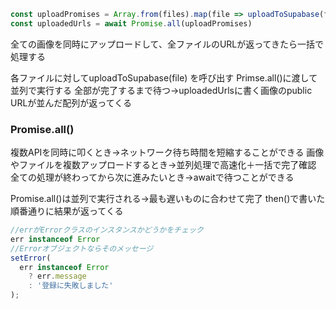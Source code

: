 ```ts
const uploadPromises = Array.from(files).map(file => uploadToSupabase(file))
const uploadedUrls = await Promise.all(uploadPromises)
```

全ての画像を同時にアップロードして、全ファイルのURLが返ってきたら一括で処理する

各ファイルに対してuploadToSupabase(file) を呼び出す
Primse.all()に渡して並列で実行する
全部が完了するまで待つ→uploadedUrlsに書く画像のpublic URLが並んだ配列が返ってくる

### Promise.all()
複数APIを同時に叩くとき→ネットワーク待ち時間を短縮することができる
画像やファイルを複数アップロードするとき→並列処理で高速化＋一括で完了確認
全ての処理が終わってから次に進みたいとき→awaitで待つことができる


Promise.all()は並列で実行される→最も遅いものに合わせて完了
then()で書いた順番通りに結果が返ってくる

```ts
//errがErrorクラスのインスタンスかどうかをチェック
err instanceof Error
//Errorオブジェクトならそのメッセージ
setError(
  err instanceof Error 
    ? err.message 
    : '登録に失敗しました'
);
```